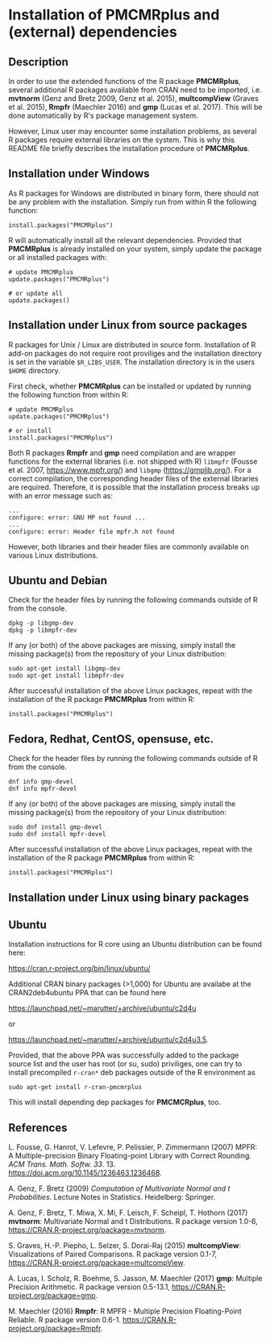 Installation of PMCMRplus and (external) dependencies
=====================================================

Description
-----------

In order to use the extended functions of the R package **PMCMRplus**, 
several additional R packages available from CRAN need to
be imported, i.e. **mvtnorm** (Genz and Bretz 2009, Genz et al.
2015), **multcompView** (Graves et al. 2015), **Rmpfr** (Maechler 2016)
and **gmp** (Lucas et al. 2017). This will be done automatically by R's
package management system.

However, Linux user may encounter some installation problems, as several
R packages require external libraries on the system. This is why this
README file briefly describes the installation procedure of
**PMCMRplus**.

Installation under Windows
--------------------------

As R packages for Windows are distributed in binary form, there should
not be any problem with the installation. Simply run from within R the
following function:

    install.packages("PMCMRplus")

R will automatically install all the relevant dependencies. Provided
that **PMCMRplus** is already installed on your system, simply update
the package or all installed packages with:

    # update PMCMRplus
    update.packages("PMCMRplus")

    # or update all
    update.packages()

Installation under Linux from source packages
---------------------------------------------

R packages for Unix / Linux are distributed in source form. Installation 
of R add-on packages do not require root proviliges and the installation 
directory is set in the variable `$R_LIBS_USER`. The installation
directory is in the users `$HOME` directory. 

First check, whether **PMCMRplus** can be installed or updated by running the
following function from within R:

    # update PMCMRplus
    update.packages("PMCMRplus")

    # or install
    install.packages("PMCMRplus")

Both R packages **Rmpfr** and **gmp** need compilation and are wrapper
functions for the external libraries (i.e. not shipped with R) `libmpfr`
(Fousse et al. 2007, <https://www.mpfr.org/>) and `libgmp`
(<https://gmplib.org/>). For a correct compilation, the corresponding
header files of the external libraries are required. Therefore, it is
possible that the installation process breaks up with an error message
such as:

    ...
    configure: error: GNU MP not found ...
    ...
    configure: error: Header file mpfr.h not found

However, both libraries and their header files are commonly available 
on various Linux distributions.

Ubuntu and Debian
-----------------

Check for the header files by running the following commands outside of
R from the console.

    dpkg -p libgmp-dev
    dpkg -p libmpfr-dev

If any (or both) of the above packages are missing, simply install the
missing package(s) from the repository of your Linux distribution:

    sudo apt-get install libgmp-dev
    sudo apt-get install libmpfr-dev

After successful installation of the above Linux packages, repeat with
the installation of the R package **PMCMRplus** from within R:

    install.packages("PMCMRplus")

Fedora, Redhat, CentOS, opensuse, etc.
--------------------------------------

Check for the header files by running the following commands outside of
R from the console.

    dnf info gmp-devel
    dnf info mpfr-devel

If any (or both) of the above packages are missing, simply install the
missing package(s) from the repository of your Linux distribution:

    sudo dnf install gmp-devel
    sudo dnf install mpfr-devel

After successful installation of the above Linux packages, repeat with
the installation of the R package **PMCMRplus** from within R:

    install.packages("PMCMRplus")

Installation under Linux using binary packages
----------------------------------------------

Ubuntu
------

Installation instructions for R core using an Ubuntu distribution 
can be found here:

<https://cran.r-project.org/bin/linux/ubuntu/>

Additional CRAN binary packages (>1,000) for Ubuntu are availabe 
at the CRAN2deb4ubuntu PPA that can be found here

<https://launchpad.net/~marutter/+archive/ubuntu/c2d4u>

or

<https://launchpad.net/~marutter/+archive/ubuntu/c2d4u3.5>.

Provided, that the above PPA was successfully added to the 
package source list and the user has root (or su, sudo) priviliges, 
one can try to install precompiled `r-cran*` deb packages 
outside of the R environment as

    sudo apt-get install r-cran-pmcmrplus

This will install depending dep packages for **PMCMCRplus**, too.

References
----------

L. Fousse, G. Hanrot, V. Lefevre, P. Pelissier, P. Zimmermann (2007)
MPFR: A Multiple-precision Binary Floating-point Library with Correct
Rounding. *ACM Trans. Math. Softw. 33*. 13.
<https://doi.acm.org/10.1145/1236463.1236468>.

A. Genz, F. Bretz (2009) *Computation of Multivariate Normal and t
Probabilities*. Lecture Notes in Statistics. Heidelberg: Springer.

A. Genz, F. Bretz, T. Miwa, X. Mi, F. Leisch, F. Scheipl, T. Hothorn
(2017) **mvtnorm**: Multivariate Normal and t Distributions. R package
version 1.0-6, <https://CRAN.R-project.org/package=mvtnorm>.

S. Graves, H.-P. Piepho, L. Selzer, S. Dorai-Raj (2015)
**multcompView**: Visualizations of Paired Comparisons. R package
version 0.1-7, <https://CRAN.R-project.org/package=multcompView>.

A. Lucas, I. Scholz, R. Boehme, S. Jasson, M. Maechler (2017) **gmp**:
Multiple Precision Arithmetic. R package version 0.5-13.1,
<https://CRAN.R-project.org/package=gmp>.

M. Maechler (2016) **Rmpfr**: R MPFR - Multiple Precision Floating-Point
Reliable. R package version 0.6-1.
<https://CRAN.R-project.org/package=Rmpfr>.
